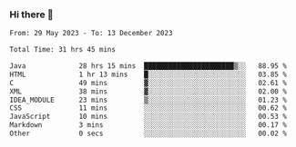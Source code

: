 ### Hi there 👋

<!--START_SECTION:waka-->

```txt
From: 29 May 2023 - To: 13 December 2023

Total Time: 31 hrs 45 mins

Java             28 hrs 15 mins  ██████████████████████▒░░   88.95 %
HTML             1 hr 13 mins    █░░░░░░░░░░░░░░░░░░░░░░░░   03.85 %
C                49 mins         ▓░░░░░░░░░░░░░░░░░░░░░░░░   02.61 %
XML              38 mins         ▓░░░░░░░░░░░░░░░░░░░░░░░░   02.00 %
IDEA_MODULE      23 mins         ▒░░░░░░░░░░░░░░░░░░░░░░░░   01.23 %
CSS              11 mins         ░░░░░░░░░░░░░░░░░░░░░░░░░   00.62 %
JavaScript       10 mins         ░░░░░░░░░░░░░░░░░░░░░░░░░   00.53 %
Markdown         3 mins          ░░░░░░░░░░░░░░░░░░░░░░░░░   00.17 %
Other            0 secs          ░░░░░░░░░░░░░░░░░░░░░░░░░   00.02 %
```

<!--END_SECTION:waka-->
<!--
**the-beef-calculator/the-beef-calculator** is a ✨ _special_ ✨ repository because its `README.md` (this file) appears on your GitHub profile.

Here are some ideas to get you started:

- 🔭 I’m currently working on ...
- 🌱 I’m currently learning ...
- 👯 I’m looking to collaborate on ...
- 🤔 I’m looking for help with ...
- 💬 Ask me about ...
- 📫 How to reach me: ...
- 😄 Pronouns: ...
- ⚡ Fun fact: ...
-->
